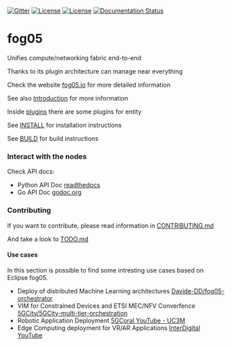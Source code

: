 [![Gitter](https://badges.gitter.im/atolab/fog05.svg)](https://gitter.im/atolab/fog05?utm_source=badge&utm_medium=badge&utm_campaign=pr-badge)
[![License](https://img.shields.io/badge/License-EPL%202.0-blue)](https://choosealicense.com/licenses/epl-2.0/)
[![License](https://img.shields.io/badge/License-Apache%202.0-blue.svg)](https://opensource.org/licenses/Apache-2.0)
[![Documentation Status](https://readthedocs.org/projects/eclipse-fog05-python3-client-api/badge/?version=latest)](https://eclipse-fog05-python3-client-api.readthedocs.io/en/latest/?badge=latest)

# fog05

Unifies compute/networking fabric end-to-end

Thanks to its plugin architecture can manage near everything

Check the website [fog05.io](https://fog05.io) for more detailed information

See also [Introduction](https://github.com/eclipse/fog05/blob/master/Introduction.md) for more information

Inside [plugins](./plugins) there are some plugins for entity

See [INSTALL](INSTALL.md) for installation instructions

See [BUILD](BUILD.md) for build instructions

### Interact with the nodes

Check API docs:

- Python API Doc [readthedocs](https://eclipse-fog05-python3-client-api.readthedocs.io/en/latest/)
- Go API Doc [godoc.org](https://godoc.org/github.com/eclipse-fog05/api-go/fog05)

### Contributing

If you want to contribute, please read information in [CONTRIBUTING.md](./CONTRIBUTING.md)

And take a look to [TODO.md](./TODO.md)


#### Use cases
In this section is possible to find some intresting use cases based on Eclipse fog05.

- Deploy of distributed Machine Learning architectures [Davide-DD/fog05-orchestrator](https://github.com/Davide-DD/fog05-orchestrator)
- VIM for Constrained Devices and ETSI MEC/NFV Converfence [5GCity/5GCity-multi-tier-orchestration](https://github.com/5GCity/5GCity-multi-tier-orchestration)
- Robotic Application Deployment [5GCoral YouTube - UC3M](https://www.youtube.com/watch?v=fyA7UKe494A)
- Edge Computing deployment for VR/AR Applications [InterDigital YouTube](https://www.youtube.com/watch?v=Wb1E4ViOY1s)


